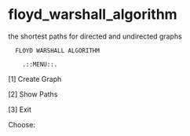 # floyd_warshall_algorithm
the shortest paths for directed and undirected graphs

      FLOYD WARSHALL ALGORITHM

        .::MENU::.

 [1] Create Graph
 
 [2] Show Paths
 
 [3] Exit


 Choose:
